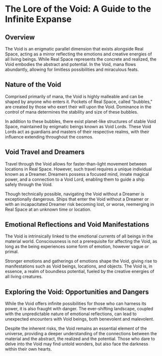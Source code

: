 # The Lore of the Void: A Guide to the Infinite Expanse

## Overview

The Void is an enigmatic parallel dimension that exists alongside Real Space, acting as a mirror reflecting the emotions and creative energies of all living beings. While Real Space represents the concrete and realized, the Void embodies the abstract and potential. In the Void, mana flows abundantly, allowing for limitless possibilities and miraculous feats.

## Nature of the Void

Comprised primarily of mana, the Void is highly malleable and can be shaped by anyone who enters it. Pockets of Real Space, called "bubbles," are created by those who exert their will upon the Void. Dominance in the control of mana determines the stability and size of these bubbles.

In addition to these bubbles, there exist planet-like structures of stable Void Space, maintained by enigmatic beings known as Void Lords. These Void Lords act as guardians and masters of their respective realms, with their influence extending throughout the cosmos.

## Void Travel and Dreamers

Travel through the Void allows for faster-than-light movement between locations in Real Space. However, such travel requires a unique individual known as a Dreamer. Dreamers possess a focused mind, innate magical power, and a connection to a Void Lord, enabling them to guide a ship safely through the Void.

Though technically possible, navigating the Void without a Dreamer is exceptionally dangerous. Ships that enter the Void without a Dreamer or with an incapacitated Dreamer risk becoming lost, or worse, reemerging in Real Space at an unknown time or location.

## Emotional Reflections and Void Manifestations

The Void is intrinsically linked to the emotional currents of all beings in the material world. Consciousness is not a prerequisite for affecting the Void, as long as the being experiences some form of emotion, however vague or primal.

Stronger emotions and gatherings of emotions shape the Void, giving rise to manifestations such as Void beings, locations, and objects. The Void is, in essence, a realm of boundless potential, fueled by the creative energies of all living creatures.

## Exploring the Void: Opportunities and Dangers

While the Void offers infinite possibilities for those who can harness its power, it is also fraught with danger. The ever-shifting landscape, coupled with the unpredictable nature of emotional reflections, can lead to unexpected encounters with Void beings, both benevolent and malevolent.

Despite the inherent risks, the Void remains an essential element of the universe, providing a deeper understanding of the connections between the material and the abstract, the realized and the potential. Those who dare to delve into the Void may find untold wonders, but also face the darkness within their own hearts.
